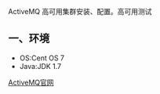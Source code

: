 ActiveMQ 高可用集群安装、配置。高可用测试



## 一、环境

- OS:Cent OS 7
- Java:JDK 1.7


[ActiveMQ官网][1]

```
```



[1]:http://activemq.apache.org/
